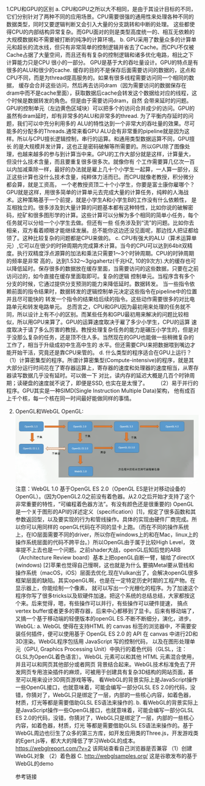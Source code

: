 1.CPU和GPU的区别
  a. 
      CPU和GPU之所以大不相同，是由于其设计目标的不同，它们分别针对了两种不同的应用场景。CPU需要很强的通用性来处理各种不同的数据类型，同时又要逻辑判断又会引入大量的分支跳转和中断的处理。
    这些都使得CPU的内部结构异常复杂。而GPU面对的则是类型高度统一的、相互无依赖的大规模数据和不需要被打断的纯净的计算环境。
  b. 
      GPU采用了数量众多的计算单元和超长的流水线，但只有非常简单的控制逻辑并省去了Cache。而CPU不仅被Cache占据了大量空间，而且还有有复杂的控制逻辑和诸多优化电路，相比之下计算能力只是CPU
    很小的一部分。
      GPU是基于大的吞吐量设计。GPU的特点是有很多的ALU和很少的cache. 缓存的目的不是保存后面需要访问的数据的，这点和CPU不同，而是为thread提高服务的。如果有很多线程需要访问同一个相同的数据，
    缓存会合并这些访问，然后再去访问dram（因为需要访问的数据保存在dram中而不是cache里面），获取数据后cache会转发这个数据给对应的线程，这个时候是数据转发的角色。但是由于需要访问dram，自然
    会带来延时的问题。GPU的控制单元（左边黄色区域块）可以把多个的访问合并成少的访问。GPU的虽然有dram延时，却有非常多的ALU和非常多的thread. 为了平衡内存延时的问题，我们可以中充分利用多的
    ALU的特性达到一个非常大的吞吐量的效果。尽可能多的分配多的Threads.通常来看GPU ALU会有非常重的pipeline就是因为这样。所以与CPU擅长逻辑控制，串行的运算。和通用类型数据运算不同，GPU擅长
    的是大规模并发计算，这也正是密码破解等所需要的。所以GPU除了图像处理，也越来越多的参与到计算当中来。GPU的工作大部分就是这样，计算量大，但没什么技术含量，而且要重复很多很多次。就像你有
    个工作需要算几亿次一百以内加减乘除一样，最好的办法就是雇上几十个小学生一起算，一人算一部分，反正这些计算也没什么技术含量，纯粹体力活而已。而CPU就像老教授，积分微分都会算，就是工资高，
    一个老教授资顶二十个小学生，你要是富士康你雇哪个？GPU就是这样，用很多简单的计算单元去完成大量的计算任务，纯粹的人海战术。这种策略基于一个前提，就是小学生A和小学生B的工作没有什么依赖性，
    是互相独立的。很多涉及到大量计算的问题基本都有这种特性，比如你说的破解密码，挖矿和很多图形学的计算。这些计算可以分解为多个相同的简单小任务，每个任务就可以分给一个小学生去做。但还有一些
    任务涉及到“流”的问题。比如你去相亲，双方看着顺眼才能继续发展。总不能你这边还没见面呢，那边找人把证都给领了。这种比较复杂的问题都是CPU来做的。
  c. 
      CPU有强大的ALU（算术运算单元）,它可以在很少的时钟周期内完成算术计算。当今的CPU可以达到64bit双精度。执行双精度浮点源算的加法和乘法只需要1～3个时钟周期。CPU的时钟周期的频率是非常
   高的，达到1.532～3gigahertz(千兆HZ, 10的9次方).大的缓存也可以降低延时。保存很多的数据放在缓存里面，当需要访问的这些数据，只要在之前访问过的，如今直接在缓存里面取即可。复杂的逻辑
   控制单元。当程序含有多个分支的时候，它通过提供分支预测的能力来降低延时。数据转发。 当一些指令依赖前面的指令结果时，数据转发的逻辑控制单元决定这些指令在pipeline中的位置并且尽可能快的
   转发一个指令的结果给后续的指令。这些动作需要很多的对比电路单元和转发电路单元。
      总而言之，CPU和GPU因为最初用来处理的任务就不同，所以设计上有不小的区别。而某些任务和GPU最初用来解决的问题比较相似，所以用GPU来算了。GPU的运算速度取决于雇了多少小学生，CPU的运算
   速度取决于请了多么厉害的教授。教授处理复杂任务的能力是碾压小学生的，但是对于没那么复杂的任务，还是顶不住人多。当然现在的GPU也能做一些稍微复杂的工作了，相当于升级成初中生高中生的
   水平。但还需要CPU来把数据喂到嘴边才能开始干活，究竟还是靠CPU来管的。
  d. 
     什么类型的程序适合在GPU上运行？　　
    （1）计算密集型的程序。所谓计算密集型(Compute-intensive)的程序，就是其大部分运行时间花在了寄存器运算上，寄存器的速度和处理器的速度相当，从寄存器读写数据几乎没有延时。可以做一下
     对比，读内存的延迟大概是几百个时钟周期；读硬盘的速度就不说了，即便是SSD, 也实在是太慢了。　　
     （2）易于并行的程序。GPU其实是一种SIMD(Single Instruction Multiple Data)架构， 他有成百上千个核，每一个核在同一时间最好能做同样的事情。
     
2. OpenGL和WebGL
 OpenGL: 
  ![image](https://raw.githubusercontent.com/suna5511/-/main/1.png)
    注意：WebGL 1.0 基于OpenGL ES 2.0（OpenGL ES是针对移动设备的OpenGL）。(因为OpenGL2.0之前没有着色器。从2.0之后开始才支持了这个非常重要的特性，“可编程着色器方法”。有没有颜色还是很重要的)
    OpenGL是一个关于图形的API的详述定义（specification）[1]，规定了很多函数和其参数返回型，以及要实现的行为和管线操作。具体的实现由硬件厂商完成。所以你可以用同样的
  openGL代码在不同的显卡上跑。（而在不同的操作系统上，在IO层面需要不同的driver，所以你在windows上的和在Mac，linux上的操作系统层面的代码不跨平台。）所以OpenGL由于属于比较High Level，
  效率提不上去也是一个问题。之前shader大战，openGL后知后觉的ARB（Architecture Review board）基本上把openGL自断一臂，输给了directX (windows) [2]苹果也觉得自己慢啊，这也就是为什么
  要搞Metal要从管线和操作系统（macOS，iOS）层面去优化.现在Vulkan出了，会解决openGL很多框架层面的缺陷。其实openGL啊，也是在一定特定历史时期的工程产物。在显示器上，你能绘制一个像素，
  就可以写出一个光栅化的程序。为了加速这个程序你写了很多tricks以及软硬件加速。把这个系统的总结总结，大家都按这个来。后来觉得，嗯，有些操作可以并行，有些操作可以硬件提速，
  搞点vertex buffer或者更多的寄存器，后来中心都移到了显卡。后来有移动端了，又搞一个基于移动端的轻便版本的openGL ES.不断不断细分，演化，进步。
 WebGL:
    a. 
      WebGL 使得在支持HTML 的 canvas 标签的浏览器中，不需要安装任何插件，便可以使用基于 OpenGL ES 2.0 的 API 在 canvas 中进行2D和3D渲染。WebGL程序包括用 JavaScript 写的控制代码，
    以及在图形处理单元（GPU, Graphics Processing Unit）中执行的着色代码（GLSL，注：GLSL为OpenGL着色语言）。WebGL 元素可以和其他 HTML 元素混合使用，并且可以和网页其他部分或者网页
    背景结合起来。WebGL技术标准免去了开发网页专用渲染插件的麻烦，可被用于创建具有复杂3D结构的网站页面，甚至可以用来设计3D网页游戏等等。
    看WebGL的背景实际上是JavaScript操作一些OpenGL接口，也就意味着，可能会编写一部分GLSL ES 2.0的代码，没错，你猜对了，WebGL只是绑定了一层，内部的一些核心内容，如着色器，材质，灯光等都是需要借助GLSL ES语法来操作的.
    b.
      看WebGL的背景实际上是JavaScript操作一些OpenGL接口，也就意味着，可能会编写一部分GLSL ES 2.0的代码，没错，你猜对了，WebGL只是绑定了一层，内部的一些核心内容，如着色器，材质，灯光
      等都是需要借助GLSL ES语法来操作的。基于WebGL周边也衍生了众多的第三方库，如开发应用类的Three.js，开发游戏类的Egert.js等，都大大的降低了学习WebGL的成本。
      https://webglreport.com/?v=2  该网站查看自己浏览器是否兼容
      （1）创建WebGL对象  （2）着色器
    C. http://webglsamples.org/   这是谷歌发布的基于WebGL的demo
        
     参考链接


      



